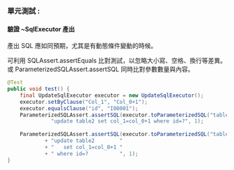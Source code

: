 ### 單元測試 : 


#### 驗證 ~SqlExecutor 產出

產出 SQL 應如同預期，尤其是有動態條件變動的時候。

可利用 SQLAssert.assertEquals 比對測試，以忽略大小寫、空格、換行等差異。
或 ParameterizedSQLAssert.assertSQL 同時比對參數數量與內容。

``` java
@Test
public void test() {
    final UpdateSqlExecutor executor = new UpdateSqlExecutor();
    executor.setByClause("Col_1", "Col_0+1");
    executor.equalsClause("id", "I00001");
    ParameterizedSQLAssert.assertSQL(executor.toParameterizedSQL("table2"), 
              "update table2 set col_1=col_0+1 where id=?", 1);
              
    ParameterizedSQLAssert.assertSQL(executor.toParameterizedSQL("table2"), "" 
            + "update table2        " 
            + "   set col_1=col_0+1 " 
            + " where id=?          ", 1);
}

```
